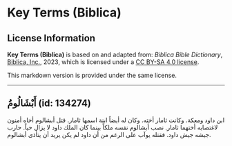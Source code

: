 # Key Terms (Biblica)

## License Information

**Key Terms (Biblica)** is based on and adapted from: _Biblica Bible Dictionary_, [Biblica, Inc.](https://www.biblica.com/), 2023, which is licensed under a [CC BY-SA 4.0 license](https://creativecommons.org/licenses/by-sa/4.0/legalcode.en).

This markdown version is provided under the same license.



--------------------------------

## أَبْشَالُومُ (id: 134274)

ابن داود ومعكة. وكانت ثامار أخته. وكان له أيضاً ابنة اسمها ثامار. قتل أبشالوم أخاه أمنون لاغتصابه أختهما ثامار. نصب أبشالوم نفسه ملكاً بينما كان الملك داود لا يزال حياً. حارب جيشه جيش داود. فقتله يوآب على الرغم من أن داود لم يكن يريد أن يتأذى أبشالوم.


